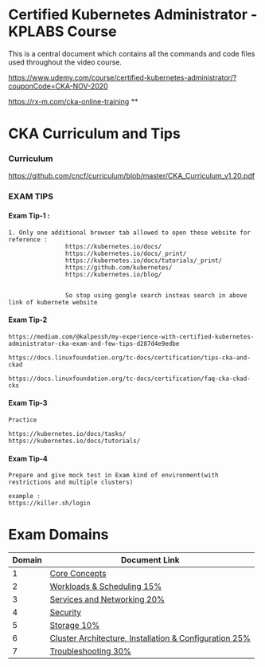 # Certified Kubernetes Administrator - KPLABS Course

This is a central document which contains all the commands and code files used throughout the video course. 

https://www.udemy.com/course/certified-kubernetes-administrator/?couponCode=CKA-NOV-2020	

https://rx-m.com/cka-online-training **

# CKA Curriculum and Tips

### Curriculum
https://github.com/cncf/curriculum/blob/master/CKA_Curriculum_v1.20.pdf

### EXAM TIPS
#### Exam Tip-1 : 
```
1. Only one additional browser tab allowed to open these website for reference : 
                https://kubernetes.io/docs/ 
                https://kubernetes.io/docs/_print/
                https://kubernetes.io/docs/tutorials/_print/
                https://github.com/kubernetes/ 
                https://kubernetes.io/blog/
                
                
                So stop using google search insteas search in above link of kubernete website
```                
#### Exam Tip-2
```
https://medium.com/@kalpessh/my-experience-with-certified-kubernetes-administrator-cka-exam-and-few-tips-d287d4e9edbe

https://docs.linuxfoundation.org/tc-docs/certification/tips-cka-and-ckad
                
https://docs.linuxfoundation.org/tc-docs/certification/faq-cka-ckad-cks
```

#### Exam Tip-3
```
Practice

https://kubernetes.io/docs/tasks/
https://kubernetes.io/docs/tutorials/
```

#### Exam Tip-4 
```
Prepare and give mock test in Exam kind of environment(with restrictions and multiple clusters)

example :
https://killer.sh/login
```
# Exam Domains

| Domain | Document Link |
| ------ | ------ |
| 1 | [Core Concepts][PlDa] |
| 2 | [Workloads & Scheduling 15%][PlDb] |
| 3 | [Services and Networking 20%][PlDc] 
| 4 | [Security][PlDe] |
| 5 | [Storage 10%][PlDf] |
| 6 | [Cluster Architecture, Installation & Configuration 25%][PlDg] |
| 7 | [Troubleshooting 30%][PlDi] |



   [PlDa]: <https://github.com/zealvora/certified-kubernetes-administrator/tree/master/Domain%201%20-%20Core%20Concepts>
   [PlDb]: <https://github.com/zealvora/certified-kubernetes-administrator/tree/master/Domain%202%20-%20Workloads%20%26%20Scheduling>
   [PlDc]: <https://github.com/zealvora/certified-kubernetes-administrator/tree/master/Domain%203%20-%20Services%20and%20Networking>
   [PlDe]: <https://github.com/zealvora/certified-kubernetes-administrator/tree/master/Domain%204%20-%20Security>
   [PlDf]: <https://github.com/zealvora/certified-kubernetes-administrator/tree/master/Domain%205%20-%20Storage>
   [PlDg]: <https://github.com/zealvora/certified-kubernetes-administrator/tree/master/Domain%206%20-%20Cluster%20Architecture%2C%20Installation%20%26%20Configuration>
   [PlDi]: <https://github.com/zealvora/certified-kubernetes-administrator/tree/master/Domain%207%20-%20Troubleshooting>
